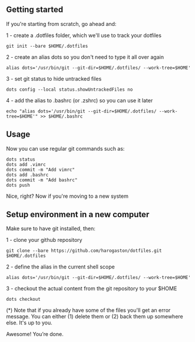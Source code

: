 ## Getting started

If you're starting from scratch, go ahead and:

1 - create a .dotfiles folder, which we'll use to track your dotfiles

`git init --bare $HOME/.dotfiles`

2 - create an alias dots so you don't need to type it all over again

`alias dots='/usr/bin/git --git-dir=$HOME/.dotfiles/ --work-tree=$HOME'`

3 - set git status to hide untracked files

`dots config --local status.showUntrackedFiles no`

4 - add the alias to .bashrc (or .zshrc) so you can use it later

`echo "alias dots='/usr/bin/git --git-dir=$HOME/.dotfiles/ --work-tree=$HOME'" >> $HOME/.bashrc`

## Usage

Now you can use regular git commands such as:

```
dots status
dots add .vimrc
dots commit -m "Add vimrc"
dots add .bashrc
dots commit -m "Add bashrc"
dots push
```

Nice, right? Now if you're moving to a new system

## Setup environment in a new computer

Make sure to have git installed, then:

1 - clone your github repository

`git clone --bare https://github.com/harogaston/dotfiles.git $HOME/.dotfiles`

2 - define the alias in the current shell scope

`alias dots='/usr/bin/git --git-dir=$HOME/.dotfiles/ --work-tree=$HOME'`

3 - checkout the actual content from the git repository to your $HOME

`dots checkout`

(*) Note that if you already have some of the files you'll get an error message. You can either (1) delete them or (2) back them up somewhere else. It's up to you.

Awesome! You’re done.
